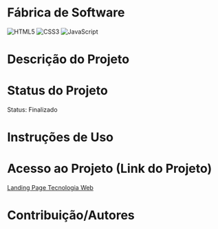 # Fábrica de Software
![HTML5](https://img.shields.io/badge/html5-%23E34F26.svg?style=for-the-badge&logo=html5&logoColor=white)
![CSS3](https://img.shields.io/badge/css3-%231572B6.svg?style=for-the-badge&logo=css3&logoColor=white)
![JavaScript](https://img.shields.io/badge/javascript-%23323330.svg?style=for-the-badge&logo=javascript&logoColor=%23F7DF1E)

# Descrição do Projeto


# Status do Projeto
Status: Finalizado


# Instruções de Uso


# Acesso ao Projeto (Link do Projeto)
[Landing Page Tecnologia Web](https://tecweb.fabsoftware.itp.ifsp.edu.br/)

# Contribuição/Autores